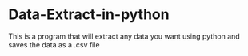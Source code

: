 # Data-Extract-in-python
This is a program that will extract any data you want using python and saves the data as a .csv file
